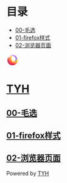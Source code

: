 # 目录

* [00-毛选](MX/README.md)
* [01-firefox样式](./firefox/00-firefox样式.md)
* [02-浏览器页面](./src/browser.md)

<meta charset="utf-8">
<title>
    TYH
</title>
<meta name="description" content="">
<meta name="viewport" content="width=device-width, initial-scale=1, maximum-scale=1, user-scalable=no">
<link rel="stylesheet" href="https://t-yuhao.github.io/styles/main.css">
<div id="app" class="main">
    <div class="site-header-container">
        <div class="site-header">
            <div class="left">
                <a href="https://t-yuhao.github.io">
                    <img class="avatar" src="favicon.ico" alt="" width="32px" height="32px">
                </a>
                <a href="https://t-yuhao.github.io">
                    <h1 class="site-title">
                        TYH
                    </h1>
                </a>
            </div>
            <div class="right">
                <transition name="fade">
                    <i class="icon" :class="{ 'icon-close-outline': menuVisible, 'icon-menu-outline': !menuVisible }"
                    @click="menuVisible = !menuVisible">
                    </i>
                </transition>
            </div>
        </div>
    </div>
    <div class="content-container">
        <section class="post-item">
            <div class="content">
                <a href="./MX/">
                    <h2 class="post-title">
                        00-毛选
                    </h2>
                </a>
            </div>
            <div class="content">
                <a href="./firefox/00-firefox样式.md">
                    <h2 class="post-title">
                        01-firefox样式
                    </h2>
                </a>
            </div>
            <div class="content">
                <a href="./src/browser.md">
                    <h2 class="post-title">
                        02-浏览器页面
                    </h2>
                </a>
            </div>
        </section>
        <div class="pagination-container">
        </div>
    </div>
    <div class="site-footer">
        <div class="slogan">
        </div>
        <div class="social-container">
            <a href="https://github.com/t-yuhao" target="_blank">
                <i class="fab fa-github">
                </i>
            </a>
            <a href="https://www.zhihu.com/people/T--Y--H" target="_blank">
                <i class="fab fa-zhihu">
                </i>
            </a>
        </div>
        Powered by
        <a href="https://t-yuhao.github.io/" target="_blank">
            TYH
        </a>
    </div>
</div>
<script type="application/javascript">
    hljs.initHighlightingOnLoad() var app = new Vue({
        el: '#app',
        data: {
            menuVisible: false,
        },
    })
</script>